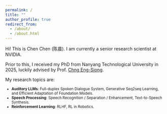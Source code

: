 ```yaml
---
permalink: /
title: ""
author_profile: true
redirect_from: 
  - /about/
  - /about.html
---
```



Hi! This is Chen Chen (陈晨). I am currently a senior research scientist at NVIDIA. 

Prior to this, I received my PhD from Nanyang Technological University in 2025, luckily advised by Prof. [Chng Eng-Siong](https://scholar.google.com/citations?user=FJodrCcAAAAJ&hl=en).

My research topics are: 
<small>
- **Auditory LLMs**: Full-duplex Spoken Dialogue System, Generative Seq2seq Learning, and Efficient Adaptation of Foundation Models.
- **Speech Processing**: Speech Recognition / Separation / Enhancement, Text-to-Speech Synthesis.
- **Reinforcement Learning**: RLHF, RL in Robotics.
</small>



